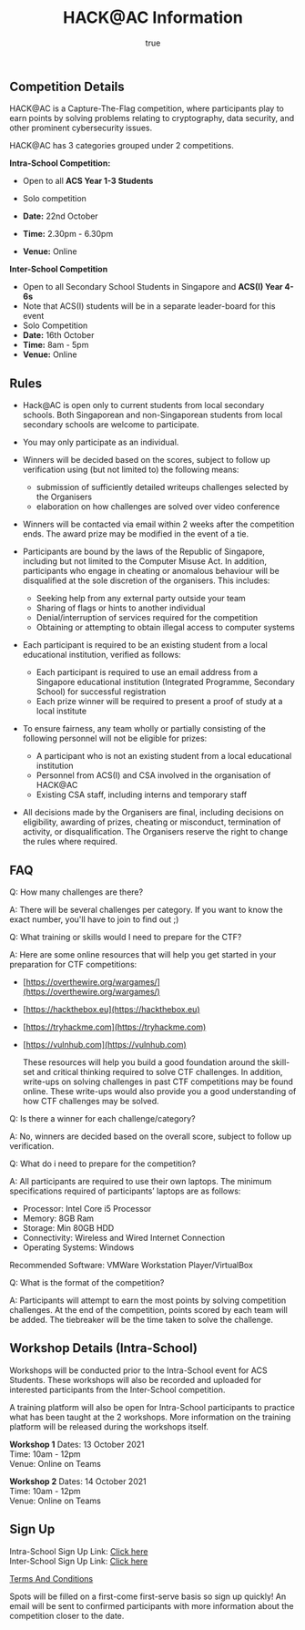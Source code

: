 ﻿---
layout: posts
title: HACK@AC Information
categories: hackac
author:
  name: HACK@AC Organisers
---

## Competition Details

HACK@AC is a Capture-The-Flag competition, where participants play to earn points by solving problems relating to cryptography, data security, and other prominent cybersecurity issues.

HACK@AC has 3 categories grouped under 2 competitions. 

**Intra-School Competition:**

* Open to all **ACS Year 1-3 Students**

* Solo competition

* **Date:** 22nd October

* **Time:** 2.30pm - 6.30pm

* **Venue:** Online

  

**Inter-School Competition**

* Open to all Secondary School Students in Singapore and **ACS(I) Year 4-6s**
* Note that ACS(I) students will be in a separate leader-board for this event
* Solo Competition
* **Date:** 16th October
* **Time:** 8am - 5pm
* **Venue:** Online

## Rules

* Hack@AC is open only to current students from local secondary schools. Both Singaporean and non-Singaporean students from local secondary schools are welcome to participate.

* You may only participate as an individual.

* Winners will be decided based on the scores, subject to follow up verification using (but not limited to) the following means:
  * submission of sufficiently detailed writeups challenges selected by the Organisers
  * elaboration on how challenges are solved over video conference

* Winners will be contacted via email within 2 weeks after the competition ends. The award prize may be modified in the event of a tie.

* Participants are bound by the laws of the Republic of Singapore, including but not limited to the Computer Misuse Act. In addition, participants who engage in cheating or anomalous behaviour will be disqualified at the sole discretion of the organisers. This includes:
  * Seeking help from any external party outside your team
  * Sharing of flags or hints to another individual
  * Denial/interruption of services required for the competition
  * Obtaining or attempting to obtain illegal access to computer systems

* Each participant is required to be an existing student from a local educational institution, verified as follows:
  * Each participant is required to use an email address from a Singapore educational institution (Integrated Programme, Secondary School) for successful registration
  * Each prize winner will be required to present a proof of study at a local institute

* To ensure fairness, any team wholly or partially consisting of the following personnel will not be eligible for prizes:
  * A participant who is not an existing student from a local educational institution
  * Personnel from ACS(I) and CSA involved in the organisation of HACK@AC
  * Existing CSA staff, including interns and temporary staff

* All decisions made by the Organisers are final, including decisions on eligibility, awarding of prizes, cheating or misconduct, termination of activity, or disqualification. The Organisers reserve the right to change the rules where required.

## FAQ

Q: How many challenges are there? 

A: There will be several challenges per category. If you want to know the exact number, you'll have to join to find out ;) 



Q: What training or skills would I need to prepare for the CTF? 

A: Here are some online resources that will help you get started in your preparation for CTF competitions:

* [https://overthewire.org/wargames/](https://overthewire.org/wargames/)

* [https://hackthebox.eu](https://hackthebox.eu)

* [https://tryhackme.com](https://tryhackme.com)

* [https://vulnhub.com](https://vulnhub.com)

  These resources will help you build a good foundation around the skill-set and critical thinking required to solve CTF challenges. In addition, write-ups on solving challenges in past CTF competitions may be found online. These write-ups would also provide you a good understanding of how CTF challenges may be solved. 
  
  

Q: Is there a winner for each challenge/category? 

A: No, winners are decided based on the overall score, subject to follow up verification.



Q: What do i need to prepare for the competition?

A: All participants are required to use their own laptops. The minimum specifications required of participants’ laptops are as follows:

- Processor: Intel Core i5 Processor
- Memory: 8GB Ram
- Storage: Min 80GB HDD
- Connectivity: Wireless and Wired Internet Connection
- Operating Systems: Windows

Recommended Software: VMWare Workstation Player/VirtualBox



Q: What is the format of the competition?

A: Participants will attempt to earn the most points by solving competition challenges. At the end of the competition, points scored by each team will be added. The tiebreaker will be the time taken to solve the challenge.

## Workshop Details (Intra-School)

Workshops will be conducted prior to the Intra-School event for ACS Students. These workshops will also be recorded and uploaded for interested participants from the Inter-School competition. 

A training platform will also be open for Intra-School participants to practice what has been taught at the 2 workshops. More information on the training platform will be released during the workshops itself. 

**Workshop 1**
Dates: 13 October 2021  
Time:  10am - 12pm  
Venue: Online on Teams  

**Workshop 2**
Dates: 14 October 2021  
Time:  10am - 12pm  
Venue: Online on Teams  

## Sign Up

Intra-School Sign Up Link: [Click here ]()  
Inter-School Sign Up Link: [Click here](https://forms.office.com/r/DjC31Y0j1T)  

[Terms And Conditions](https://8059blank.github.io/hackac/HACK@AC-Conditions/)  

Spots will be filled on a first-come first-serve basis so sign up quickly! An email will be sent to confirmed participants with more information about the competition closer to the date.
